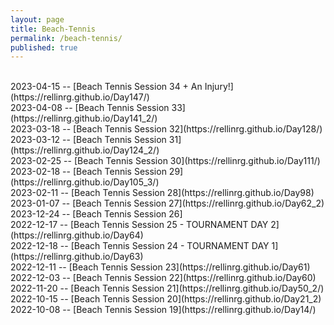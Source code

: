 ```yaml
---
layout: page
title: Beach-Tennis
permalink: /beach-tennis/
published: true
---
```

<br>
2023-04-15 -- [Beach Tennis Session 34 + An Injury!](https://rellinrg.github.io/Day147/)
<br>
2023-04-08 -- [Beach Tennis Session 33](https://rellinrg.github.io/Day141_2/)
<br>
2023-03-18 -- [Beach Tennis Session 32](https://rellinrg.github.io/Day128/)
<br>
2023-03-12 -- [Beach Tennis Session 31](https://rellinrg.github.io/Day124_2/)
<br>
2023-02-25 -- [Beach Tennis Session 30](https://rellinrg.github.io/Day111/)
<br>
2023-02-18 -- [Beach Tennis Session 29](https://rellinrg.github.io/Day105_3/)
<br>
2023-02-11 -- [Beach Tennis Session 28](https://rellinrg.github.io/Day98)
<br>
2023-01-07 -- [Beach Tennis Session 27](https://rellinrg.github.io/Day62_2)
<br>
2023-12-24 -- [Beach Tennis Session 26]
<br>
2022-12-17 -- [Beach Tennis Session 25 - TOURNAMENT DAY 2](https://rellinrg.github.io/Day64)
<br>
2022-12-18 -- [Beach Tennis Session 24 - TOURNAMENT DAY 1](https://rellinrg.github.io/Day63)
<br>
2022-12-11 -- [Beach Tennis Session 23](https://rellinrg.github.io/Day61)
<br>
2022-12-03 -- [Beach Tennis Session 22](https://rellinrg.github.io/Day60)
<br>
2022-11-20 -- [Beach Tennis Session 21](https://rellinrg.github.io/Day50_2/)
<br>
2022-10-15 -- [Beach Tennis Session 20](https://rellinrg.github.io/Day21_2)
<br>
2022-10-08 -- [Beach Tennis Session 19](https://rellinrg.github.io/Day14/)
<br>
